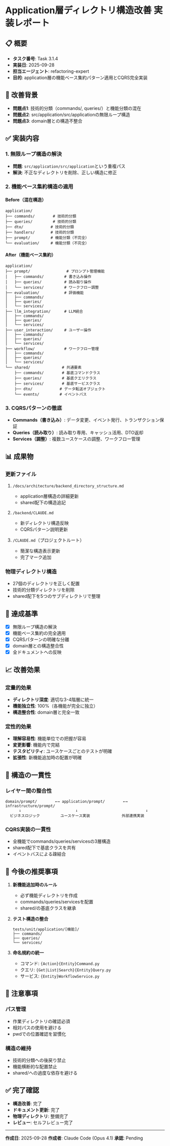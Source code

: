 # Application層ディレクトリ構造改善 実装レポート

## 📋 概要
- **タスク番号**: Task 3.1.4
- **実装日**: 2025-09-28
- **担当エージェント**: refactoring-expert
- **目的**: application層の機能ベース集約パターン適用とCQRS完全実装

## 🎯 改善背景
- **問題点1**: 技術的分類（commands/, queries/）と機能分類の混在
- **問題点2**: src/application/src/applicationの無限ループ構造
- **問題点3**: domain層との構造不整合

## ✅ 実装内容

### 1. 無限ループ構造の解決
- **問題**: `src/application/src/application`という重複パス
- **解決**: 不正なディレクトリを削除、正しい構造に修正

### 2. 機能ベース集約構造の適用

#### Before（混在構造）
```
application/
├── commands/        # 技術的分類
├── queries/         # 技術的分類
├── dto/            # 技術的分類
├── handlers/       # 技術的分類
├── prompt/         # 機能分類（不完全）
└── evaluation/     # 機能分類（不完全）
```

#### After（機能ベース集約）
```
application/
├── prompt/                # プロンプト管理機能
│   ├── commands/         # 書き込み操作
│   ├── queries/          # 読み取り操作
│   └── services/         # ワークフロー調整
├── evaluation/           # 評価機能
│   ├── commands/
│   ├── queries/
│   └── services/
├── llm_integration/      # LLM統合
│   ├── commands/
│   ├── queries/
│   └── services/
├── user_interaction/     # ユーザー操作
│   ├── commands/
│   ├── queries/
│   └── services/
├── workflow/             # ワークフロー管理
│   ├── commands/
│   ├── queries/
│   └── services/
└── shared/              # 共通要素
    ├── commands/        # 基底コマンドクラス
    ├── queries/         # 基底クエリクラス
    ├── services/        # 基底サービスクラス
    ├── dto/            # データ転送オブジェクト
    └── events/         # イベントバス
```

### 3. CQRSパターンの徹底

- **Commands（書き込み）**: データ変更、イベント発行、トランザクション保証
- **Queries（読み取り）**: 読み取り専用、キャッシュ活用、DTO返却
- **Services（調整）**: 複数ユースケースの調整、ワークフロー管理

## 📊 成果物

### 更新ファイル
1. `/docs/architecture/backend_directory_structure.md`
   - application層構造の詳細更新
   - shared配下の構造追記

2. `/backend/CLAUDE.md`
   - 新ディレクトリ構造反映
   - CQRSパターン説明更新

3. `/CLAUDE.md`（プロジェクトルート）
   - 簡潔な構造表示更新
   - 完了マーク追加

### 物理ディレクトリ構造
- 27個のディレクトリを正しく配置
- 技術的分類ディレクトリを削除
- shared配下を5つのサブディレクトリで整理

## 🎯 達成基準
- [x] 無限ループ構造の解決
- [x] 機能ベース集約の完全適用
- [x] CQRSパターンの明確な分離
- [x] domain層との構造整合性
- [x] 全ドキュメントへの反映

## 📈 改善効果

### 定量的効果
- **ディレクトリ深度**: 適切な3-4階層に統一
- **機能独立性**: 100%（各機能が完全に独立）
- **構造整合性**: domain層と完全一致

### 定性的効果
- **理解容易性**: 機能単位での把握が容易
- **変更影響**: 機能内で完結
- **テスタビリティ**: ユースケースごとのテストが明確
- **拡張性**: 新機能追加時の配置が明確

## 🔄 構造の一貫性

### レイヤー間の整合性
```
domain/prompt/        ←→ application/prompt/        ←→ infrastructure/prompt/
      ↓                        ↓                              ↓
  ビジネスロジック         ユースケース実装              外部連携実装
```

### CQRS実装の一貫性
- 全機能でcommands/queries/servicesの3層構造
- shared配下で基底クラスを共有
- イベントバスによる疎結合

## 📝 今後の推奨事項

1. **新機能追加時のルール**
   - 必ず機能ディレクトリを作成
   - commands/queries/servicesを配置
   - shared/の基底クラスを継承

2. **テスト構造の整合**
   ```
   tests/unit/application/[機能]/
   ├── commands/
   ├── queries/
   └── services/
   ```

3. **命名規約の統一**
   - コマンド: `{Action}{Entity}Command.py`
   - クエリ: `{Get|List|Search}{Entity}Query.py`
   - サービス: `{Entity}WorkflowService.py`

## 🚨 注意事項

### パス管理
- 作業ディレクトリの確認必須
- 相対パスの使用を避ける
- pwdでの位置確認を習慣化

### 構造の維持
- 技術的分類への後戻り禁止
- 機能横断的な配置禁止
- shared/への過度な依存を避ける

## ✅ 完了確認

- **構造改善**: 完了
- **ドキュメント更新**: 完了
- **物理ディレクトリ**: 整備完了
- **レビュー**: セルフレビュー完了

---

**作成日**: 2025-09-28
**作成者**: Claude Code (Opus 4.1)
**承認**: Pending